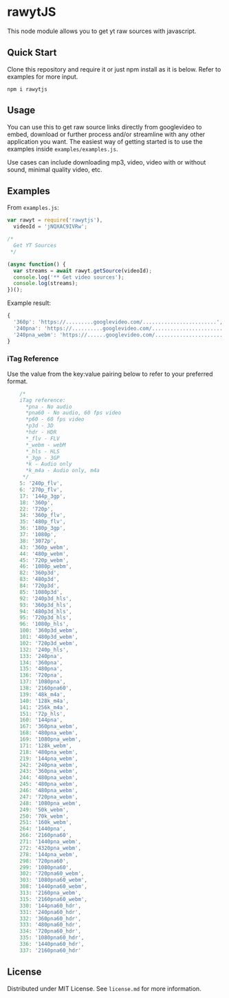 # rawytJS

This node module allows you to get yt raw sources with javascript.

## Quick Start

Clone this repository and require it or just npm install as it is below. Refer to examples for more input.

```
npm i rawytjs
```

## Usage

You can use this to get raw source links directly from googlevideo to embed, download or further process and/or streamline with any other application you want. The easiest way of getting started is to use the examples inside `examples/examples.js`.

Use cases can include downloading mp3, video, video with or without sound, minimal quality video, etc.

## Examples

From `examples.js`:

```javascript
var rawyt = require('rawytjs'),
  videoId = 'jNQXAC9IVRw';

/*
  Get YT Sources
 */

(async function() {
  var streams = await rawyt.getSource(videoId);
  console.log('** Get video sources');
  console.log(streams);
})();
```

Example result:

```javascript
{
  '360p': 'https://.........googlevideo.com/........................',
  '240pna': 'https://..........googlevideo.com/.............................',
  '240pna_webm': 'https://......googlevideo.com/.............................'
}
```



### iTag Reference

Use the value from the key:value pairing below to refer to your preferred format. 

```javascript
    /*
    iTag reference:
      *pna - No audio
      *pna60 - No audio, 60 fps video
      *p60 - 60 fps video
      *p3d - 3D
      *hdr - HDR
      *_flv - FLV
      *_webm - webM
      *_hls - HLS
      *_3gp - 3GP
      *k - Audio only
      *k_m4a - Audio only, m4a
     */
    5: '240p_flv',
    6: '270p_flv',
    17: '144p_3gp',
    18: '360p',
    22: '720p',
    34: '360p_flv',
    35: '480p_flv',
    36: '180p_3gp',
    37: '1080p',
    38: '3072p',
    43: '360p_webm',
    44: '480p_webm',
    45: '720p_webm',
    46: '1080p_webm',
    82: '360p3d',
    83: '480p3d',
    84: '720p3d',
    85: '1080p3d',
    92: '240p3d_hls',
    93: '360p3d_hls',
    94: '480p3d_hls',
    95: '720p3d_hls',
    96: '1080p_hls',
    100: '360p3d_webm',
    101: '480p3d_webm',
    102: '720p3d_webm',
    132: '240p_hls',
    133: '240pna',
    134: '360pna',
    135: '480pna',
    136: '720pna',
    137: '1080pna',
    138: '2160pna60',
    139: '48k_m4a',
    140: '128k_m4a',
    141: '256k_m4a',
    151: '72p_hls',
    160: '144pna',
    167: '360pna_webm',
    168: '480pna_webm',
    169: '1080pna_webm',
    171: '128k_webm',
    218: '480pna_webm',
    219: '144pna_webm',
    242: '240pna_webm',
    243: '360pna_webm',
    244: '480pna_webm',
    245: '480pna_webm',
    246: '480pna_webm',
    247: '720pna_webm',
    248: '1080pna_webm',
    249: '50k_webm',
    250: '70k_webm',
    251: '160k_webm',
    264: '1440pna',
    266: '2160pna60',
    271: '1440pna_webm',
    272: '4320pna_webm',
    278: '144pna_webm',
    298: '720pna60',
    299: '1080pna60',
    302: '720pna60_webm',
    303: '1080pna60_webm',
    308: '1440pna60_webm',
    313: '2160pna_webm',
    315: '2160pna60_webm',
    330: '144pna60_hdr',
    331: '240pna60_hdr',
    332: '360pna60_hdr',
    333: '480pna60_hdr',
    334: '720pna60_hdr',
    335: '1080pna60_hdr',
    336: '1440pna60_hdr',
    337: '2160pna60_hdr'
```
## License

Distributed under MIT License. See `license.md` for more information.
